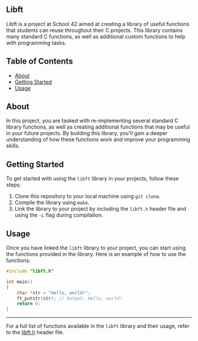 ## Libft
Libft is a project at School 42 aimed at creating a library of useful functions that students can reuse throughout their C projects. This library contains many standard C functions, as well as additional custom functions to help with programming tasks.

## Table of Contents
- [About](#about)
- [Getting Started](#getting-started)
- [Usage](#usage)

## About
In this project, you are tasked with re-implementing several standard C library functions, as well as creating additional functions that may be useful in your future projects. By building this library, you'll gain a deeper understanding of how these functions work and improve your programming skills.

## Getting Started
To get started with using the `libft` library in your projects, follow these steps:

1. Clone this repository to your local machine using `git clone`.
2. Compile the library using `make`.
3. Link the library to your project by including the `libft.h` header file and using the `-L` flag during compilation.

## Usage
Once you have linked the `libft` library to your project, you can start using the functions provided in the library. Here is an example of how to use the functions:

```c
#include "libft.h"

int main()
{
	char *str = "Hello, world!";
	ft_putstr(str); // Output: Hello, world!
	return 0;
}
```
---
For a full list of functions available in the `libft` library and their usage, refer to the [libft.h](libft.h) header file.